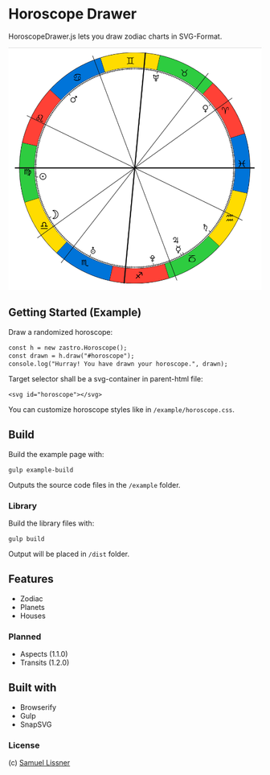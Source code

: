 # Horoscope Drawer

HoroscopeDrawer.js lets you draw zodiac charts in SVG-Format.

![Horoscope Chart](preview.png "Horoscope Chart")


## Getting Started (Example)

Draw a randomized horoscope:

```
const h = new zastro.Horoscope();
const drawn = h.draw("#horoscope");
console.log("Hurray! You have drawn your horoscope.", drawn);
```

Target selector shall be a svg-container in parent-html file:

```
<svg id="horoscope"></svg>
```

You can customize horoscope styles like in `/example/horoscope.css`.

## Build

Build the example page with:

```
gulp example-build
```

Outputs the source code files in the `/example` folder.

### Library

Build the library files with:

```
gulp build
```

Output will be placed in `/dist` folder.

## Features

* Zodiac 
* Planets
* Houses

### Planned
* Aspects (1.1.0)
* Transits (1.2.0)

## Built with

* Browserify
* Gulp
* SnapSVG

### License

(c) [Samuel Lissner](http://www.slissner.de)


